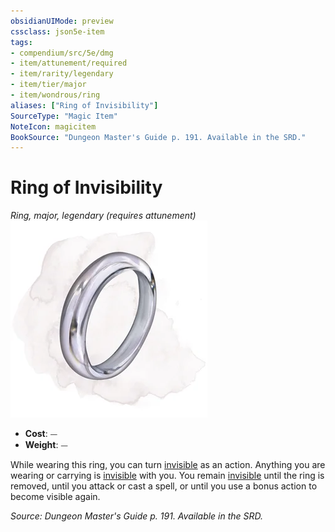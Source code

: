 ```yaml
---
obsidianUIMode: preview
cssclass: json5e-item
tags:
- compendium/src/5e/dmg
- item/attunement/required
- item/rarity/legendary
- item/tier/major
- item/wondrous/ring
aliases: ["Ring of Invisibility"]
SourceType: "Magic Item"
NoteIcon: magicitem
BookSource: "Dungeon Master's Guide p. 191. Available in the SRD."
---
```

# Ring of Invisibility
*Ring, major, legendary (requires attunement)*  
![](https://raw.githubusercontent.com/5etools-mirror-2/5etools-img/main/items/DMG/Ring%20of%20Invisibility.webp#right)  

- **Cost**: ⏤
- **Weight**: ⏤

While wearing this ring, you can turn [invisible](/2-Mechanics/CLI/rules/conditions.md#invisible) as an action. Anything you are wearing or carrying is [invisible](/2-Mechanics/CLI/rules/conditions.md#invisible) with you. You remain [invisible](/2-Mechanics/CLI/rules/conditions.md#invisible) until the ring is removed, until you attack or cast a spell, or until you use a bonus action to become visible again.

*Source: Dungeon Master's Guide p. 191. Available in the SRD.*